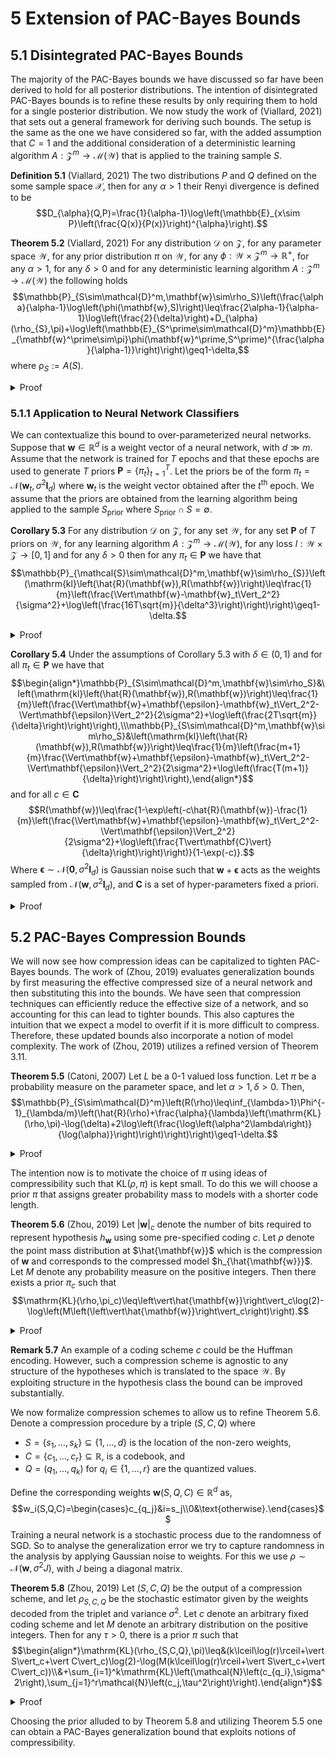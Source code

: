 # 5 Extension of PAC-Bayes Bounds

## 5.1 Disintegrated PAC-Bayes Bounds

The majority of the PAC-Bayes bounds we have discussed so far have been derived to hold for all posterior distributions. The intention of disintegrated PAC-Bayes bounds is to refine these results by only requiring them to hold for a single posterior distribution. We now study the work of (Viallard, 2021) that sets out a general framework for deriving such bounds. The setup is the same as the one we have considered so far, with the added assumption that $C=1$ and the additional consideration of a deterministic learning algorithm $A:\mathcal{Z}^m\to\mathcal{M}(\mathcal{W})$ that is applied to the training sample $S$.

**Definition 5.1** (Viallard, 2021) The two distributions $P$ and $Q$ defined on the some sample space $\mathcal{X}$, then for any $\alpha>1$ their Renyi divergence is defined to be $$D_{\alpha}(Q,P)=\frac{1}{\alpha-1}\log\left(\mathbb{E}_{x\sim P}\left(\frac{Q(x)}{P(x)}\right)^{\alpha}\right).$$
 
**Theorem 5.2** (Viallard, 2021) For any distribution $\mathcal{D}$ on $\mathcal{Z}$, for any parameter space $\mathcal{W}$, for any prior distribution $\pi$ on $\mathcal{W}$, for any $\phi:\mathcal{W}\times\mathcal{Z}^m\to\mathbb{R}^+$, for any $\alpha>1$, for any $\delta>0$ and for any deterministic learning algorithm $A:\mathcal{Z}^m\to\mathcal{M}(\mathcal{W})$ the following holds $$\mathbb{P}_{S\sim\mathcal{D}^m,\mathbf{w}\sim\rho_S}\left(\frac{\alpha}{\alpha-1}\log\left(\phi(\mathbf{w},S)\right)\leq\frac{2\alpha-1}{\alpha-1}\log\left(\frac{2}{\delta}\right)+D_{\alpha}(\rho_{S},\pi)+\log\left(\mathbb{E}_{S^\prime\sim\mathcal{D}^m}\mathbb{E}_{\mathbf{w}^\prime\sim\pi}\phi(\mathbf{w}^\prime,S^\prime)^{\frac{\alpha}{\alpha-1}}\right)\right)\geq1-\delta,$$ where $\mathcal{\rho}_S:=A(S)$.
<details>
<summary>Proof</summary>
<br>

First note that $\phi(\mathbf{w},S)$ is a non-negative random variable. Therefore, by Markov's inequality
$$\mathbb{P}_{\mathbf{w}\sim\rho_S}\left(\phi(\mathbf{w},S)\leq\frac{2}{\delta}\mathbb{E}_{\mathbf{w}^\prime\sim\rho_S}\left(\phi\left(\mathbf{w}^\prime,S\right)\right)\right)\geq1-\frac{\delta}{2},$$
which is equivalent to
$$\mathbb{E}_{\mathbf{w}\sim\rho_S}\left(\phi(\mathbf{w},S)\leq\frac{2}{\delta}\mathbb{E}_{\mathbf{w}^\prime\sim\rho_S}\left(\phi\left(\mathbf{w}^\prime,S\right)\right)\right)\geq1-\frac{\delta}{2}.$$
Taking the expectations over $S\sim\mathcal{D}^m$ to both we obtain the equivalent statements
$$\mathbb{P}_{S\sim\mathcal{D}^m,\mathbf{w}\sim\rho_S}\left(\phi(\mathbf{w},S)\leq\frac{2}{\delta}\mathbb{E}_{\mathbf{w}^\prime\sim\rho_S}\left(\phi\left(\mathbf{w}^\prime,S\right)\right)\right)\geq1-\frac{\delta}{2},$$
and
$$\mathbb{E}_{S\sim\mathcal{D}^m}\left(\mathbb{E}_{\mathbf{w}\sim\rho_S}\left(\phi(\mathbf{w},S)\leq\frac{2}{\delta}\mathbb{E}_{\mathbf{w}^\prime\sim\rho_S}\left(\phi\left(\mathbf{w}^\prime,S\right)\right)\right)\right)\geq1-\frac{\delta}{2}.$$
Taking the $\log$ of the first of these and then multiplying by $\frac{\alpha}{\alpha-1}$ gives
$$\mathbb{P}_{S\sim\mathcal{D}^m,\mathbf{w}\sim\rho_S}\left(\frac{\alpha}{\alpha-1}\log\left(\phi(\mathbf{w},S)\right)\leq\frac{\alpha}{\alpha-1}\log\left(\frac{2}{\delta}\mathbb{E}_{\mathbf{w}^\prime\sim\rho_S}\left(\phi\left(\mathbf{w}^\prime,S\right)\right)\right)\right)\geq1-\frac{\delta}{2}.$$
Focusing on the right hand side we see that
$$\begin{align*}\frac{\alpha}{\alpha-1}\log\left(\frac{2}{\delta}\mathbb{E}_{\mathbf{w}^\prime\sim\rho_S}\left(\phi\left(\mathbf{w}^\prime,S\right)\right)\right)&=\frac{\alpha}{\alpha-1}\log\left(\frac{2}{\delta}\mathbb{E}_{\mathbf{w}^\prime\sim\rho_S}\left(\frac{\rho_S(\mathbf{w}^\prime)\pi(\mathbf{w}^\prime)}{\pi(\mathbf{w}^\prime)\rho_S(\mathbf{w}^\prime)}\phi(\mathbf{w}^\prime,S)\right)\right)\end{align*}$$
for all $\pi\in\mathcal{M}(\mathcal{W})$. As $\frac{1}{\alpha}+\frac{1}{\frac{\alpha}{\alpha-1}}=1$ we can apply Holder's inequality to get that
$$\mathbb{E}_{\mathbf{w}^\prime\sim\pi}\left(\frac{\rho_S(\mathbf{w}^\prime)}{\pi(\mathbf{w}^\prime)}\phi\left(\mathbf{w}^\prime,S\right)\right)\leq\left(\mathbb{E}_{\mathbf{w}^\prime\sim\pi}\left(\frac{\rho_S(\mathbf{w}^\prime)}{\pi(\mathbf{w}^\prime)}\right)^{\alpha}\right)^{\frac{1}{\alpha}}\left(\mathbb{E}_{\mathbf{w}^\prime\sim\pi}\left(\phi(\mathbf{w}^\prime,S)^{\frac{\alpha}{\alpha-1}}\right)\right)^{\frac{\alpha-1}{a}}.$$
Therefore,
$$\frac{\alpha}{\alpha-1}\log\left(\frac{2}{\delta}\mathbb{E}_{\mathbf{w}^\prime\sim\pi}\left(\frac{\rho_S(\mathbf{w}^\prime)}{\pi(\mathbf{w}^\prime)}\phi\left(\mathbf{w}^\prime,S\right)\right)\right)\leq D_{\alpha}(\rho_S,\pi)+\frac{\alpha}{\alpha-1}\log\left(\frac{2}{\delta}\right)+\log\left(\mathbb{E}_{\mathbf{w}^\prime\sim\pi}\phi(\mathbf{w}^\prime,S)^{\frac{\alpha}{\alpha-1}}\right).$$
From which we deduce that
$$\mathbb{P}_{S\sim\mathcal{D}^m,\mathbf{w}\sim\rho_S}\left(\frac{\alpha}{\alpha-1}\log\left(\phi(\mathbf{w},S)\right)\leq D_{\alpha}(\rho_S,\pi)+\frac{\alpha}{\alpha-1}\log\left(\frac{2}{\delta}\right)+\log\left(\mathbb{E}_{\mathbf{w}^\prime\sim\pi}\phi(\mathbf{w}^\prime,S)^{\frac{\alpha}{\alpha-1}}\right)\right)\geq1-\frac{\delta}{2}.\quad(\star)$$
As $\mathbb{E}_{\mathbf{w}^\prime\sim\pi}\phi(\mathbf{w}^\prime,S)^{\frac{\alpha}{\alpha-1}}$ is also a non-negative random variables we can apply Markov's inequality again to get
$$\mathbb{P}_{S\sim\mathcal{D}^m}\left(\mathbb{E}_{\mathbf{w}^\prime\sim\pi}\phi(\mathbf{w}^\prime,S)^{\frac{\alpha}{\alpha-1}}\leq\frac{\delta}{2}\mathbb{E}_{S^\prime\mathcal{D}^m}\mathbb{E}_{\mathbf{w}^\prime\sim\pi}\phi(\mathbf{w}^\prime,S^\prime)^{\frac{\alpha}{\alpha-1}}\right)\geq1-\frac{\delta}{2}.$$
As the left hand side is not dependent of $\mathbf{w}\sim\rho_S$ we have that
$$\mathbb{P}_{S\sim\mathcal{D}^m}\left(\mathbb{E}_{\mathbf{w}^\prime\sim\pi}\phi(\mathbf{w}^\prime,S)^{\frac{\alpha}{\alpha-1}}\leq\frac{\delta}{2}\mathbb{E}_{S^\prime\mathcal{D}^m}\mathbb{E}_{\mathbf{w}^\prime\sim\pi}\phi(\mathbf{w}^\prime,S^\prime)^{\frac{\alpha}{\alpha-1}}\right)=\mathbb{P}_{S\sim\mathcal{D}^m,\mathbf{w}\sim\rho_S}\left(\mathbb{E}_{\mathbf{w}^\prime\sim\pi}\phi(\mathbf{w}^\prime,S)^{\frac{\alpha}{\alpha-1}}\leq\frac{\delta}{2}\mathbb{E}_{S^\prime\mathcal{D}^m}\mathbb{E}_{\mathbf{w}^\prime\sim\pi}\phi(\mathbf{w}^\prime,S^\prime)^{\frac{\alpha}{\alpha-1}}\right).$$
Therefore,
$$\mathbb{P}_{S\sim\mathcal{D}^m,\mathbf{w}\sim\rho_S}\left(\frac{\alpha}{\alpha-1}\log\left(\frac{2}{\delta}\right)+\log\left(\mathbb{E}_{\mathbf{w}^\prime\sim\pi}\phi(\mathbf{w}^\prime,S)^{\frac{\alpha}{\alpha-1}}\right)\leq\frac{2\alpha-1}{\alpha-1}\log\left(\frac{2}{\delta}\right)+\log\left(\frac{\delta}{2}\mathbb{E}_{S^\prime\mathcal{D}^m}\mathbb{E}_{\mathbf{w}^\prime\sim\pi}\phi(\mathbf{w}^\prime,S^\prime)^{\frac{\alpha}{\alpha-1}}\right)\right).$$
Combining with $(\star)$ using a union bound completes the proof. $\square$

</details>

### 5.1.1 Application to Neural Network Classifiers

We can contextualize this bound to over-parameterized neural networks. Suppose that $\mathbf{w}\in\mathbb{R}^d$ is a weight vector of a neural network, with $d\gg m$. Assume that the network is trained for $T$ epochs and that these epochs are used to generate $T$ priors $\mathbf{P}=\{\pi_t\}_{t=1}^T$. Let the priors be of the form $\pi_t=\mathcal{N}\left(\mathbf{w}_t,\sigma^2\mathbf{I}_d\right)$ where $\mathbf{w}_t$ is the weight vector obtained after the $t^\text{th}$ epoch. We assume that the priors are obtained from the learning algorithm being applied to the sample $S_{\mathrm{prior}}$ where $S_{\mathrm{prior}}\cap S=\emptyset$.

**Corollary 5.3** For any distribution $\mathcal{D}$ on $\mathcal{Z}$, for any set $\mathcal{W}$, for any set $\mathbf{P}$ of $T$ priors on $\mathcal{W}$, for any learning algorithm $A:\mathcal{Z}^m\to\mathcal{M}(\mathcal{W})$, for any loss $l:\mathcal{W}\times\mathcal{Z}\to[0,1]$ and for any $\delta>0$ then for any $\pi_t\in\mathbf{P}$ we have that $$\mathbb{P}_{\mathcal{S}\sim\mathcal{D}^m,\mathbf{w}\sim\rho_{S}}\left(\mathrm{kl}\left(\hat{R}(\mathbf{w}),R(\mathbf{w})\right)\leq\frac{1}{m}\left(\frac{\Vert\mathbf{w}-\mathbf{w}_t\Vert_2^2}{\sigma^2}+\log\left(\frac{16T\sqrt{m}}{\delta^3}\right)\right)\right)\geq1-\delta.$$
<details>
<summary>Proof</summary>
<br>

We can apply Theorem 5.2 with $\phi(\mathbf{w},S)=\exp\left(\frac{\alpha-1}{\alpha}m\mathrm{kl}\left(\hat{R}(\mathbf{w}),R(\mathbf{w})\right)\right)$ and $\alpha=2$. To deduce that for all $\pi_t\in\mathbf{P}$ we have
$$\mathbb{P}_{S\sim\mathcal{D}^m,\mathbf{w}\sim\rho_S}\left(\mathrm{kl}\left(\hat{R}(\mathbf{w}),R(\mathbf{w})\right)\leq\frac{1}{m}\left(D_2(\rho_S,\pi_t)+\log\left(\frac{8T}{\delta^3}\mathbb{E}_{S^\prime\sim\mathcal{D}^m}\mathbb{E}_{\mathbf{w}^\prime\sim\pi_t}\left(\exp\left(m\mathrm{kl}\left(\hat{R}(\mathbf{w}^\prime),R(\mathbf{w})\right)\right)\right)\right)\right)\right)\geq1-\delta.$$
Note that the empirical risk in the exponential is with respect to the distribution $S^\prime$ where as the empirical risk on the left hand side of the inequality is with respect to $S$. Recall, the upper bound we determined in the proof of Theorem 3.12,
$$\mathbb{E}_{S^\prime\sim\mathcal{D}^m}\mathbb{E}_{\mathbf{w}^\prime\sim\pi_t}\left(\exp\left(m\mathrm{kl}\left(\hat{R}(\mathbf{w}^\prime),R(\mathbf{w})\right)\right)\right)\leq2\sqrt{m}.$$
Furthermore, it is known that for $\rho_S=\mathcal{N}(\mathbf{w},\sigma^2I_d)$ and $\pi_t=\mathcal{N}(\mathbf{v}_t,\sigma^2I_d)$ that
$$D_2(\rho_S,\pi_t)=\frac{\Vert\mathbf{w}-\mathbf{v}_t\Vert_2^2}{\sigma^2}.$$
Putting this and our bound into our deductions from Theorem 5.2 completes the proof of the corollary. $\square$

</details>
 
**Corollary 5.4** Under the assumptions of Corollary 5.3 with $\delta\in(0,1)$ and for all $\pi_t\in\mathbf{P}$ we have that $$\begin{align*}\mathbb{P}_{S\sim\mathcal{D}^m,\mathbf{w}\sim\rho_S}&\left(\mathrm{kl}\left(\hat{R}(\mathbf{w}),R(\mathbf{w})\right)\leq\frac{1}{m}\left(\frac{\Vert\mathbf{w}+\mathbf{\epsilon}-\mathbf{w}_t\Vert_2^2-\Vert\mathbf{\epsilon}\Vert_2^2}{2\sigma^2}+\log\left(\frac{2T\sqrt{m}}{\delta}\right)\right)\right),\\\mathbb{P}_{S\sim\mathcal{D}^m,\mathbf{w}\sim\rho_S}&\left(\mathrm{kl}\left(\hat{R}(\mathbf{w}),R(\mathbf{w})\right)\leq\frac{1}{m}\left(\frac{m+1}{m}\frac{\Vert\mathbf{w}+\mathbf{\epsilon}-\mathbf{w}_t\Vert_2^2-\Vert\mathbf{\epsilon}\Vert_2^2}{2\sigma^2}+\log\left(\frac{T(m+1)}{\delta}\right)\right)\right),\end{align*}$$ and for all $c\in\mathbf{C}$ $$R(\mathbf{w})\leq\frac{1-\exp\left(-c\hat{R}(\mathbf{w})-\frac{1}{m}\left(\frac{\Vert\mathbf{w}+\mathbf{\epsilon}-\mathbf{w}_t\Vert_2^2-\Vert\mathbf{\epsilon}\Vert_2^2}{2\sigma^2}+\log\left(\frac{T\vert\mathbf{C}\vert}{\delta}\right)\right)\right)}{1-\exp(-c)}.$$ Where $\mathbf{\epsilon}\sim\mathcal{N}\left(\mathbf{0},\sigma^2\mathbf{I}_d\right)$ is Gaussian noise such that $\mathbf{w}+\mathbf{\epsilon}$ acts as the weights sampled from $\mathcal{N}(\mathbf{w},\sigma^2\mathbf{I}_d)$, and $\mathbf{C}$ is a set of hyper-parameters fixed a priori.
<details>
<summary>Proof</summary>
<br>

The proof of these individual statements follow the same structure. We will only prove the last of these by applying the theorem proven below. The first two can be proven in a similar way by applying Theorem 1 $(i)$ from (Rivasplata, 2020) and Proposition 3.1 from (Blanchard, 2007) respectively.

**Lemma 1** For $\rho_S=\mathcal{N}\left(\mathbf{w},\sigma^2I_d\right)$ and $\pi=\mathcal{N}\left(\mathbf{v},\sigma^2I_d\right)$, we have that $$\log\left(\frac{\rho_S(\mathbf{w+\epsilon})}{\pi(\mathbf{w+\epsilon})}\right)=\frac{1}{2\sigma^2}\left(\Vert\mathbf{w+\epsilon-v}\Vert_2^2-\Vert\mathbf{\epsilon}\Vert_2^2\right),$$
where $\mathbf{\epsilon}\sim\mathcal{N}\left(\mathbf{0},\sigma^2I_d\right)$ such that $\mathbf{w+\epsilon}$ acts as the weights sampled from $\mathcal{N}(\mathbf{w},\sigma^2\mathbf{I}_d)$.
<details>
<summary>Proof</summary>
<br>

This follows from simple computations after recalling that
$$\rho_S(\mathbf{w+\epsilon})=\left(\frac{1}{\sigma\sqrt{2\pi}}\right)^d\exp\left(-\frac{1}{2\sigma^2}\Vert\mathbf{\epsilon}\Vert_2^2\right),\text{ and }\pi(\mathbf{w+\epsilon})=\left(\frac{1}{\sigma\sqrt{2\pi}}\right)^d\exp\left(-\frac{1}{2\sigma^2}\Vert\mathbf{w+\epsilon-v}\Vert_2^2\right).$$
So this completes the proof of the lemma. $\square$
</details>

**Lemma 2** For any positive $\lambda$ and $\mathbf{w}\in\mathcal{W}$, with $\delta\in(0,1)$ we have that $$\mathbb{P}_{S\sim\mathcal{D}^m}\left(\Phi_{\frac{\lambda}{m}}(R(\mathbf{w}))+\frac{\log(\delta)}{\lambda}\leq\hat{R}(\mathbf{w})\right)\leq1-\delta$$

**Theorem 3**
For any positive $\lambda$, any posterior distribution $\rho\in\mathcal{M}(\mathcal{W})$, then $$\mathbb{P}_{S\sim\mathcal{D}^m}\left(R(\rho)\leq\Phi^{-1}_{\frac{\lambda}{m}}\left(\hat{R}(\rho)+\frac{1}{\lambda}\log\left(\frac{1}{\delta}\frac{d\rho}{d\pi}\right)\right)\right)\geq1-\delta.$$
<details>
<summary>Proof</summary>
<br>

To prove this we start from Lemma 2 and integrate with respect to $\pi$ to get that
$$\mathbb{P}_{S\sim\mathcal{D}^m}\left(\Phi_{\frac{\lambda}{m}}(R(\mathbf{\pi}))+\frac{\log(\delta)}{\lambda}\leq\hat{R}(\mathbf{\pi})\right)\leq1-\delta.$$
Which for any posterior $\rho$ can be written as
$$\mathbb{P}_{S\sim\mathcal{D}^m}\left(\Phi_{\frac{\lambda}{m}}(R(\rho))+\frac{\log(\delta)}{\lambda}-\log\left(\frac{d\rho}{d\pi}\right)\leq\hat{R}(\rho)\right)\leq1-\delta,$$
which upon re-arrangement completes the proof of the theorem. $\square$

</details>

Apply Theorem 3 $T\vert\mathbf{C}\vert$ times with confidence $\frac{\delta}{T\vert\mathbf{C}\vert}$. For each prior $\pi_t\in\mathbf{P}$ and hyperparameter $c\in\mathbf{C}$, we have that
$$\mathbb{P}_{S\sim\mathcal{D}^m}\left(R(\rho_S)\leq\frac{1}{1-e^{-c}}\left(1-\exp\left(-c\hat{R}(\rho_S)-\frac{1}{m}\left(\log\left(\frac{\rho_S(\mathbf{w})}{\pi_t(\mathbf{w})}\right)+\log\left(\frac{T\vert\mathbf{C}\vert}{\delta}\right)\right)\right)\right)\right)\geq1-\frac{\delta}{T\vert\mathbf{C}\vert}.$$
Applying a union bound argument and Lemma 1 the conclusions of the theorem follows which completes the proof. $\square$

</details>


## 5.2 PAC-Bayes Compression Bounds

We will now see how compression ideas can be capitalized to tighten PAC-Bayes bounds. The work of (Zhou, 2019) evaluates generalization bounds by first measuring the effective compressed size of a neural network and then substituting this into the bounds. We have seen that compression techniques can efficiently reduce the effective size of a network, and so accounting for this can lead to tighter bounds. This also captures the intuition that we expect a model to overfit if it is more difficult to compress. Therefore, these updated bounds also incorporate a notion of model complexity. The work of (Zhou, 2019) utilizes a refined version of Theorem 3.11.

**Theorem 5.5** (Catoni, 2007) Let $L$ be a $0$-$1$ valued loss function. Let $\pi$ be a probability measure on the parameter space, and let $\alpha>1,\delta>0$. Then, $$\mathbb{P}_{S\sim\mathcal{D}^m}\left(R(\rho)\leq\inf_{\lambda>1}\Phi^{-1}_{\lambda/m}\left(\hat{R}(\rho)+\frac{\alpha}{\lambda}\left(\mathrm{KL}(\rho,\pi)-\log(\delta)+2\log\left(\frac{\log\left(\alpha^2\lambda\right)}{\log(\alpha)}\right)\right)\right)\right)\geq1-\delta.$$
<details>
<summary>Proof</summary>
<br>

We start from Theorem 3.11 and try to optimize the bound with respect to $\lambda$. Let us introduce the parameter $\alpha>1$ and let $\Lambda=\left\{\alpha^k:k\in\mathbb{N}\right\}$ on which we define the probability measure $\nu\left(\alpha^k\right)=\frac{1}{(k+1)(k+2)}$. Now for each $k\in\mathbb{N}$ apply Theorem 3.11 with $\lambda=\alpha^k$ and confidence $1-\frac{\delta}{(k+1)(k+2)}$. Now apply a union bound argument to conclude that
$$\mathbb{P}_{S\sim\mathcal{D}^m}\left(R(\rho)\leq\inf_{\lambda^\prime\in\Lambda}\Phi^{-1}_{\frac{\lambda^\prime}{m}}\left(\hat{R}(\rho)+\frac{\mathrm{KL}(\rho,\pi)+\log\left(\frac{1}{\delta}\right)+2\log\left(\frac{\log\left(\alpha^2\lambda^\prime\right)}{\log(\alpha)}\right)}{\lambda^\prime}\right)\right)\geq1-\delta.$$
We note that $\lambda\in(1,\infty)$ (as for $\lambda<1$ we get a bound larger than $1$) and so there is a $\lambda^\prime\in\Lambda$ such that
$$\frac{\lambda}{\alpha}\leq\lambda^\prime\leq\lambda.$$
Moreover, for any $q\in(0,1)$ we have that $\beta\mapsto\Phi_{\beta}(q)$ is increasing on $\mathbb{R}_+$. Therefore,
$$\mathbb{P}_{S\sim\mathcal{D}^m}\left(R(\rho)\leq\inf_{\lambda\in(1,\infty)}\Phi^{-1}_{\frac{\lambda}{m}}\left(\hat{R}(\rho)+\frac{\alpha}{\lambda}\left(\mathrm{KL}(\rho,\pi)-\log\left(\delta\right)+2\log\left(\frac{\log\left(\alpha^2\lambda^\prime\right)}{\log(\alpha)}\right)\right)\right)\right)\geq1-\delta,$$
which completes the proof. $\square$

</details>

The intention now is to motivate the choice of $\pi$ using ideas of compressibility such that $\mathrm{KL}(\rho,\pi)$ is kept small. To do this we will choose a prior $\pi$ that assigns greater probability mass to models with a shorter code length.

**Theorem 5.6** (Zhou, 2019) Let $\vert\mathbf{w}\vert_c$ denote the number of bits required to represent hypothesis $h_{\mathbf{w}}$ using some pre-specified coding $c$. Let $\rho$ denote the point mass distribution at $\hat{\mathbf{w}}$ which is the compression of $\mathbf{w}$ and corresponds to the compressed model $h_{\hat{\mathbf{w}}}$. Let $M$ denote any probability measure on the positive integers. Then there exists a prior $\pi_c$ such that $$\mathrm{KL}(\rho,\pi_c)\leq\left\vert\hat{\mathbf{w}}\right\vert_c\log(2)-\log\left(M\left(\left\vert\hat{\mathbf{w}}\right\vert_c\right)\right).$$

<details>
<summary>Proof</summary>
<br>

Let $\mathcal{W}_c\subseteq\mathcal{W}$ be the set of compressed weights. Then let $\pi_c$ be a distribution on $\mathcal{W}_c$ defined by
$$\pi_c(\mathbf{w})=\frac{1}{Z}M(\vert\mathbf{w}\vert_c)\cdot2^{-\vert\mathbf{w}\vert_c},\text{ where }Z=\sum_{\mathbf{w}\in\mathcal{W}_c}M(\vert\mathbf{w}\vert_c)\cdot 2^{-\vert\mathbf{w}\vert_c}.$$
As $c$ is injective on $\mathcal{W}_c$ we have that $Z\leq 1$. Therefore,
$$\begin{align*}\mathrm{KL}(\rho,\pi_c)=\log\left(\frac{\rho\left(\hat{\mathbf{w}}\right)}{\pi_c\left(\hat{\mathbf{w}}\right)}\right)\rho\left(\hat{\mathbf{w}}\right)&=-\log\left(\pi_c\left(\hat{\mathbf{w}}\right)\right)\\&=\log(Z)+\left\vert\hat{\mathbf{w}}\right\vert_c\log(2)-\log\left(M\left(\left\vert\hat{\mathbf{w}}\right\vert_c\right)\right)\\&\leq\left\vert\hat{\mathbf{w}}\right\vert_c\log(2)-\log\left(M\left(\left\vert\hat{\mathbf{w}}\right\vert_c\right)\right).\end{align*}$$
Which completes the proof of the theorem. $\square$

</details>
 
**Remark 5.7** An example of a coding scheme $c$ could be the Huffman encoding. However, such a compression scheme is agnostic to any structure of the hypotheses which is translated to the space $\mathcal{W}$. By exploiting structure in the hypothesis class the bound can be improved substantially.
 
We now formalize compression schemes to allow us to refine Theorem 5.6. Denote a compression procedure by a triple $(S,C,Q)$ where
- $S=\{s_1,\dots,s_k\}\subseteq\{1,\dots,d\}$ is the location of the non-zero weights,
- $C=\{c_1,\dots,c_r\}\subseteq\mathbb{R}$, is a codebook, and 
- $Q=(q_1,\dots,q_k)$ for $q_i\in\{1,\dots,r\}$ are the quantized values.

Define the corresponding weights $\mathbf{w}(S,Q,C)\in\mathbb{R}^d$ as, $$w_i(S,Q,C)=\begin{cases}c_{q_j}&i=s_j\\0&\text{otherwise}.\end{cases}$$ Training a neural network is a stochastic process due to the randomness of SGD. So to analyse the generalization error we try to capture randomness in the analysis by applying Gaussian noise to weights. For this we use $\rho\sim\mathcal{N}\left(\mathbf{w},\sigma^2J\right)$, with $J$ being a diagonal matrix.

**Theorem 5.8** (Zhou, 2019) Let $(S,C,Q)$ be the output of a compression scheme, and let $\rho_{S,C,Q}$ be the stochastic estimator given by the weights decoded from the triplet and variance $\sigma^2$. Let $c$ denote an arbitrary fixed coding scheme and let $M$ denote an arbitrary distribution on the positive integers. Then for any $\tau>0$, there is a prior $\pi$ such that $$\begin{align*}\mathrm{KL}(\rho_{S,C,Q},\pi)\leq&(k\lceil\log(r)\rceil+\vert S\vert_c+\vert C\vert_c)\log(2)-\log(M(k\lceil\log(r)\rceil+\vert S\vert_c+\vert C\vert_c))\\&+\sum_{i=1}^k\mathrm{KL}\left(\mathcal{N}\left(c_{q_i},\sigma^2\right),\sum_{j=1}^r\mathcal{N}\left(c_j,\tau^2\right)\right).\end{align*}$$
<details>
<summary>Proof</summary>
<br>

The following is a proof by construction, that is we construct prior $\pi$ with the desired property. To do this we want to express the prior as a mixture over all possible compressions provided by the algorithm. We first define the mixture component 
$$\pi_{S,Q,C}=\mathcal{N}\left(\mathbf{w}(S,Q,C),\tau^2\right).$$
We then define our prior to be a weighted mixture over all possible compressions, that is
$$\pi=\frac{1}{Z}\sum_{S,Q,C}M\left(\vert S\vert_c+\vert C\vert_c+k\lceil\log(r)\rceil\right)\cdot2^{-\vert S\vert_c-\vert C\vert_c-k\lceil\log(r)\rceil}\pi_{S,Q,C}.$$
Where $Z\leq1$ as the compression scheme is injective. Let $\left(\hat{S},\hat{Q},\hat{C}\right)$ be the output of our compression algorithm, so that out posterior $\rho$ is $\mathcal{N}\left(\mathbf{w}\left(\hat{S},\hat{Q},\hat{C}\right),\sigma^2\right)$. Therefore,
$$\begin{align*}\mathrm{KL}(\rho,\pi)&\leq\mathrm{KL}\left(\rho,\sum_{S,Q,C}M\left(\vert S\vert_c+\vert C\vert_c+k\lceil\log(r)\rceil\right)\cdot2^{-\vert S\vert_c-\vert C\vert_c-k\lceil\log(r)\rceil}\pi_{S,Q,C}\right)\\&\leq\mathrm{KL}\left(\rho,\sum_QM\left(\left\vert \hat{S}\right\vert_c+\left\vert \hat{C}\right\vert_c+k\lceil\log\left(\hat{r}\right)\rceil\right)\cdot2^{-\left\vert \hat{S}\right\vert_c-\left\vert \hat{C}\right\vert_c-k\lceil\log\left(\hat{r}\right)\rceil}\pi_{\hat{S},Q,\hat{C}}\right)\\&\leq\left(\left\vert \hat{S}\right\vert_c+\left\vert \hat{C}\right\vert_c+k\lceil\log\left(\hat{r}\right)\rceil\right)\log(2)+\log\left(M\left(\left\vert \hat{S}\right\vert_c+\left\vert \hat{C}\right\vert_c+k\lceil\log\left(\hat{r}\right)\rceil\right)\right)+\mathrm{KL}\left(\rho,\sum_Q\pi_{\hat{S},Q,\hat{C}}\right)\end{align*}$$
Let $\phi_{\tau}=\mathcal{N}\left(0,\tau^2\right)$. Then as the mixture term is independent across coordinates we have that
$$\left(\sum_Q\pi_{\hat{S},Q,\hat{C}}\right)(x)=\sum_{q^1,\dots q^k=1}^r\prod_{i=1}^k\phi_{\tau}\left(x_i-\hat{c}_{q^i}\right)=\prod_{i=1}^k\sum_{q^i=1}^r\phi_{\tau}\left(x_i-\hat{c}_{q^i}\right).$$
Furthermore, as $\rho$ is independent over the coordinates, we get that
$$\mathrm{KL}\left(\rho,\sum_Q\pi_{\hat{S},Q,\hat{C}}k\right)=\sum_{i=1}^k\mathrm{KL}\left(\rho_i,\sum_{q^i=1}^r\mathcal{N}\left(\hat{c}_{q^i},\tau^2\right)\right),$$
from which the result follows and completes the proof of the theorem. $\square$

</details>
 
Choosing the prior alluded to by Theorem 5.8 and utilizing Theorem 5.5 one can obtain a PAC-Bayes generalization bound that exploits notions of compressibility.